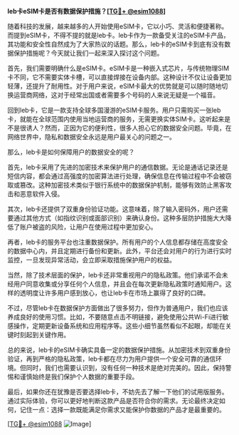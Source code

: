 **leb卡eSIM卡是否有数据保护措施？[[TG💪+ @esim1088](https://t.me/s/esim1088)]**

随着科技的发展，越来越多的人开始使用eSIM卡，它以小巧、灵活和便捷著称。而提到eSIM卡，不得不提的就是leb卡。leb卡作为一款备受关注的eSIM卡产品，其功能和安全性自然成为了大家热议的话题。那么，leb卡的eSIM卡到底有没有数据保护措施呢？今天就让我们一起来深入探讨这个问题。

首先，我们需要明确什么是eSIM卡。eSIM卡是一种嵌入式芯片，与传统物理SIM卡不同，它不需要实体卡槽，可以直接焊接在设备内部。这种设计不仅让设备更加轻薄，还提升了耐用性。对于用户来说，eSIM卡最大的优势就是可以随时随地切换运营商网络，这对于经常出国或者需要多个号码的人来说无疑是一个福音。

回到leb卡，它是一款支持全球多国漫游的eSIM卡服务。用户只需购买一张leb卡，就能在全球范围内使用当地运营商的服务，无需更换实体SIM卡。这听起来是不是很诱人？然而，正因为它的便利性，很多人担心它的数据安全问题。毕竟，在网络世界中，隐私和数据安全永远是用户最关心的问题之一。

那么，leb卡是如何保障用户的数据安全的呢？

首先，leb卡采用了先进的加密技术来保护用户的通信数据。无论是通话记录还是短信内容，都会通过高强度的加密算法进行处理，确保信息在传输过程中不会被窃取或篡改。这种加密技术类似于银行系统中的数据保护机制，能够有效防止黑客攻击和恶意软件入侵。

其次，leb卡还提供了双重身份验证功能。这意味着，除了输入密码外，用户还需要通过其他方式（如指纹识别或面部识别）来确认身份。这种多层防护措施大大降低了账户被盗的风险，让用户在使用过程中更加安心。

再者，leb卡的服务平台也注重数据保护。所有用户的个人信息都存储在高度安全的数据中心内，并且定期进行备份和更新。此外，平台还会对用户的行为进行实时监控，一旦发现异常活动，会立即采取措施保护用户的权益。

当然，除了技术层面的保护，leb卡还非常重视用户的隐私政策。他们承诺不会未经用户同意收集或分享任何个人信息，并且会在每次更新隐私政策时通知用户。这样的透明度让许多用户感到放心，也让leb卡在市场上赢得了良好的口碑。

不过，尽管leb卡在数据保护方面做出了很多努力，但作为普通用户，我们也应该养成良好的使用习惯。比如，不要随意点击不明链接，避免使用公共Wi-Fi进行敏感操作，定期更新设备系统和应用程序等。这些小细节虽然看似不起眼，却能在关键时刻起到关键作用。

总的来说，leb卡的eSIM卡确实具备一定的数据保护措施。从加密技术到双重身份验证，再到严格的隐私政策，leb卡都在尽力为用户提供一个安全可靠的通信环境。但同时，我们也需要认识到，没有任何一种技术是绝对完美的。因此，保持警惕和谨慎始终是我们保护个人数据的重要手段。

最后，如果你还在犹豫是否要选择leb卡，不妨先去了解一下他们的试用版服务。通过实际体验，你可以更好地判断这款产品是否符合你的需求。无论最终决定如何，记住一点：选择一款既能满足你需求又能保护你数据的产品才是最重要的。

[[TG💪+ @esim1088](https://t.me/s/esim1088) ![Image](https://i.postimg.cc/4NQfJmqS/Snipaste-2025-05-13-00-14-12.png)]